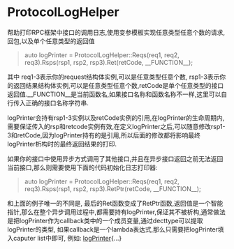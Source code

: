 # ProtocolLogHelper
帮助打印RPC框架中接口的调用日志,使用变参模板实现任意类型任意个数的请求,回包,以及单个任意类型的返回值

>   auto logPrinter = ProtocolLogHelper::Reqs(req1, req2, req3).Rsps(rsp1, rsp2, rsp3).Ret(retCode, \_\_FUNCTION\_\_);

   其中 req1-3表示你的request结构体实例,可以是任意类型任意个数, rsp1-3表示你的返回结果结构体实例,可以是任意类型任意个数,retCode是单个任意类型的接口返回值.\_\_FUNCTION\_\_是当前函数名,如果接口名称和函数名称不一样,这里可以自行传入正确的接口名称字符串.
   
   logPrinter会持有rsp1-3实例以及retCode实例的引用,在logPrinter的生命周期内,需要保证传入的rsp和retcode实例有效,在定义logPrinter之后,可以随意修改rsp1-3和retCode,因为logPrinter持有的是引用,所以后面的修改都将影响最终logPrinter析构时的最终返回结果的打印.
   
   如果你的接口中使用异步方式调用了其他接口,并且在异步接口返回之前无法返回当前接口,那么则需要使用下面的代码初始化日志打印器:

>   auto logPrinter = ProtocolLogHelper::Reqs(req1, req2, req3).Rsps(rsp1, rsp2, rsp3).RetPtr(retCode, \_\_FUNCTION\_\_);

   和上面的例子唯一的不同是, 最后的Ret函数变成了RetPtr函数,返回值是一个智能指针,那么在整个异步调用过程中,都需要持有logPrinter,保证其不被析构,通常做法是把logPrinter作为callback类中的一个成员变量,通过decttype可以提取logPrinter的类型, 如果callback是一个lambda表达式,那么只需要把logPrinter填入caputer list中即可, 例如: [logPrinter](...){...}
